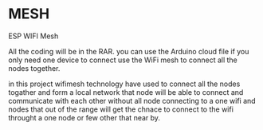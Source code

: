 # MESH
ESP WIFI Mesh


All the coding will be in the RAR. you can use the Arduino cloud file if you only need one device to connect
use the WiFi mesh to connect all the nodes together. 


in this project wifimesh technology have used to connect all the nodes togather and form a local network that node will be able to connect and communicate with each other
without all node connecting to a one wifi and nodes that out of the range will get the chnace to connect to the wifi throught a one node or few other that near by.
